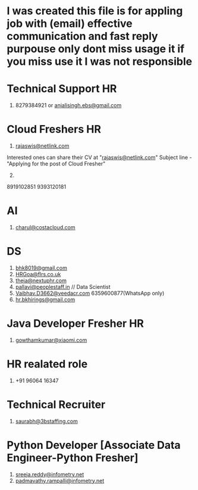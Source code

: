 # I was created this file is for appling job with (email) effective communication and fast reply purpouse only dont miss usage it if you miss use it I was not responsible 

# Technical Support HR 

  1) 8279384921 or anjalisingh.ebs@gmail.com

# Cloud Freshers HR 

1) rajaswis@netlink.com

Interested ones can share their CV at "rajaswis@netlink.com"
Subject line - "Applying for the post of Cloud Fresher"

2)
  8919102851
  9393120181

# AI
  1) charul@costacloud.com

# DS

  1) bhk8019@gmail.com
  2) HRGoa@flrs.co.uk
  3) theja@nextuphr.com
  4) pallavi@peoplestaff.in    // Data Scientist
  5) Vaibhav.D3662@veedacr.com     6359600877(WhatsApp only)
  6) hr.bkhirings@gmail.com

# Java Developer Fresher HR  
 1) gowthamkumar@xiaomi.com


# HR realated role
  1) +91 96064 16347

# Technical Recruiter
  1) saurabh@3bstaffing.com

# Python Developer [Associate Data Engineer-Python Fresher]
  1) sreeja.reddy@infometry.net
  2) padmavathy.rampalli@infometry.net
